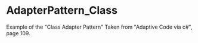 # AdapterPattern_Class
Example of the "Class Adapter Pattern"
Taken from "Adaptive Code via c#", page 109.
